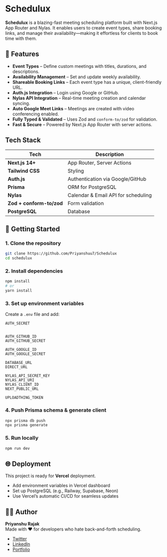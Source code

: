 
# Schedulux

**Schedulux** is a blazing-fast meeting scheduling platform built with Next.js App Router and Nylas. It enables users to create event types, share booking links, and manage their availability—making it effortless for clients to book time with them.

<!-- ## 📸 Demo

👉 [Live Demo](https://schedulux.vercel.app) *(replace with your live link)* -->

## 🔧 Features

-  **Event Types** – Define custom meetings with titles, durations, and descriptions.
-  **Availability Management** – Set and update weekly availability.
-  **Shareable Booking Links** – Each event type has a unique, client-friendly URL.
-  **Auth.js Integration** – Login using Google or GitHub.
-  **Nylas API Integration** – Real-time meeting creation and calendar syncing.
-  **Auto Google Meet Links** – Meetings are created with video conferencing enabled.
-  **Fully Typed & Validated** – Uses Zod and `conform-to/zod` for validation.
-  **Fast & Secure** – Powered by Next.js App Router with server actions.

##  Tech Stack

| Tech | Description |
|------|-------------|
| **Next.js 14+** | App Router, Server Actions |
| **Tailwind CSS** | Styling |
| **Auth.js** | Authentication via Google/GitHub |
| **Prisma** | ORM for PostgreSQL |
| **Nylas** | Calendar & Email API for scheduling |
| **Zod + conform-to/zod** | Form validation |
| **PostgreSQL** | Database |

## 🧑 Getting Started

### 1. Clone the repository
```bash
git clone https://github.com/Priyanshuu7/Schedulux
cd schedulux
```

### 2. Install dependencies
```bash
npm install
# or
yarn install
```

### 3. Set up environment variables

Create a `.env` file and add:
```env
AUTH_SECRET 


AUTH_GITHUB_ID
AUTH_GITHUB_SECRET

AUTH_GOOGLE_ID
AUTH_GOOGLE_SECRET

DATABASE_URL
DIRECT_URL

NYLAS_API_SECRET_KEY
NYLAS_API_URI
NYLAS_CLIENT_ID
NEXT_PUBLIC_URL

UPLOADTHING_TOKEN

```

### 4. Push Prisma schema & generate client
```bash
npx prisma db push
npx prisma generate
```

### 5. Run locally
```bash
npm run dev
```


## 🌐 Deployment

This project is ready for **Vercel** deployment.

- Add environment variables in Vercel dashboard
- Set up PostgreSQL (e.g., Railway, Supabase, Neon)
- Use Vercel’s automatic CI/CD for seamless updates

## 🙋‍♂️ Author

**Priyanshu Rajak**  
Made with ❤️ for developers who hate back-and-forth scheduling.

- [Twitter](https://twitter.com/yourhandle)
- [LinkedIn](https://www.linkedin.com/in/priyanshurajak/)
- [Portfolio](https://www.priyanshurajak.tech/)

